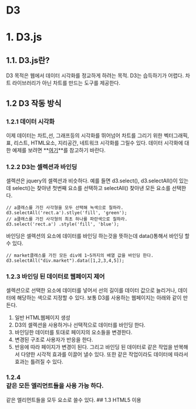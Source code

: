 D3
======================

# 1. D3.js
## 1.1. D3.js란?
D3 목적은 웹에서 데이터 시각화를 정교하게 하려는 목적. D3는 습득하기가 어렵다. 차트 라이브러리가 아닌 차트를 만드는 도구를 제공한다.
## 1.2 D3 작동 방식
### 1.2.1 데이터 시각화
이제 데이터는 차트,선, 그래프등의 시각화를 뛰어넘어 차트를 그리기 위한 벡터그래픽, 표, 리스트, HTML요소, 지리공간, 네트워크 시각화를 그릴수 있다.
데이터 시각화에 대한 예제를 보려면 **[여기](http://christopheviau.com/d3list/gallery.html)**를 참고하기 바란다.
### 1.2.2 D3는 셀렉션과 바인딩
셀렉션은 jquery의 셀렉션과 비슷하다. 예를 들면 d3.select(), d3.selectAll()이 있는데 select()는 찾아낸 첫번째 요소를 선택하고 selectAll() 찾아낸 모든 요소를 선택한다.
    
    // a클래스를 가진 사각형을 모두 선택해 녹색으로 칠하라.
    d3.selectAll('rect.a').stlye('fill', 'green');
    // a클래스를 가진 사각형의 최초 하나를 파란색으로 칠하라.
    d3.select('rect.a')	.style('fill', 'blue');

바인딩은 셀렉션의 요소에 데이터를 바인딩 하는것을 뜻하는데 data()통해서 바인딩 할 수 있다.

	// market클래스를 가진 모든 div에 1~5까지의 배열 값을 바인딩 한다.
    d3.selectAll("div.market").data([1,2,3,4,5]);

### 1.2.3 바인딩 된 데이터로 웹페이지 제어
셀렉션으로 선택한 요소에 데이터를 넣어서 선의 길이를 데이터 값으로 늘리거나, 데이터에 해당하는 색으로 지정할 수 있다. 보통 D3를 사용하는 웹페이지는 아래와 같이 만든다.
1. 일반 HTML웹페이지 생성
2. D3의 셀렉션을 사용하거나 선택적으로 데이터를 바인딩 한다.
3. 바인딩한 데이터를 토대로 페이지의 요소들을 변경한다.
4. 변경된 구조로 사용자가 반응을 한다.
5. 반응에 따라 페이지가 변경이 된다.
그리고 바인딩 된 데이터로 같은 작업을 반복해서 다양한 시각적 효과를 이끌어 낼수 있다. 또한 같은 작업이라도 데이터에 따라서 효과는 틀려질 수 있다.
### 1.2.4 <div> 같은 모든 엘리먼트들을 사용 가능 하다.
<div>같은 엘리먼트들을 모두 요소로 쓸수 있다.
## 1.3 HTML5 이용




